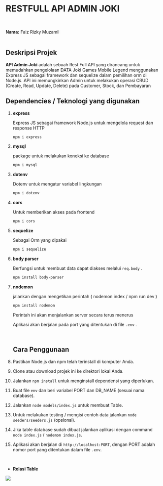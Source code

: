 # RESTFULL API ADMIN JOKI
<br>

**Nama:** Faiz Rizky Muzamil <br>
<br>

## Deskripsi Projek 

**API Admin Joki** adalah sebuah Rest Full API yang dirancang untuk memudahkan pengelolaan DATA Joki Games Mobile Legend menggunakan Express JS sebagai framework dan sequelize dalam pemilihan orm di Node.js. API ini memungkinkan Admin untuk melakukan operasi CRUD (Create, Read, Update, Delete) pada Customer, Stock, dan Pembayaran

## Dependencies / Teknologi yang digunakan

1. **express**

    Express JS sebagai framework Node.js untuk mengelola request dan response HTTP

    ```bash
   npm i express
    ```

2. **mysql**

    package untuk melakukan koneksi ke database

    ```bash
    npm i mysql
    ```

3. **dotenv**

    Dotenv untuk mengatur variabel lingkungan
    ```bash
    npm i dotenv
    ```

4. **cors**

    Untuk memberikan akses pada frontend

    ```bash
    npm i cors
    ```
5. **sequelize**

    Sebagai Orm yang dipakai

    ```bash
    npm i sequelize

6. **body parser**

    Berfungsi untuk membuat data dapat diakses melalui `req.body` .

    ```bash
    npm install body-parser
    ```


7. **nodemon**

    jalankan dengan mengetikan perintah ( nodemon index / npm run dev )

    ```bash
    npm install nodemon
    ```

    Perintah ini akan menjalankan server secara terus menerus

    Aplikasi akan berjalan pada port yang ditentukan di file `.env` .

    <br>


    ## Cara Penggunaan

1. Pastikan Node.js dan npm telah terinstall di komputer Anda.
2. Clone atau download projek ini ke direktori lokal Anda.
3. Jalankan `npm install` untuk menginstall dependensi yang diperlukan.
4. Buat file `env` dan beri variabel PORT dan DB_NAME (sesuai nama database).
5. Jalankan `node models/index.js` untuk membuat Table.
6. Untuk melakukan testing / mengisi contoh data jalankan `node seeders/seeders.js` (opsional).
6. Jika table database sudah dibuat jalankan aplikasi dengan command `node index.js` / `nodemon index.js`.
7. Aplikasi akan berjalan di `http://localhost:PORT`, dengan PORT adalah nomor port yang ditentukan dalam file `.env`.

<br>


<!-- - **Class Diagram**

<img src="./image/relasidrawio.png" />

<br>

- **ERD (Entity Relationship Diagram)**

<img src="./image/ERD.png" />
<br> -->


- **Relasi Table**

<img src="./image/image.png" />

<br>
<br>
<br>
